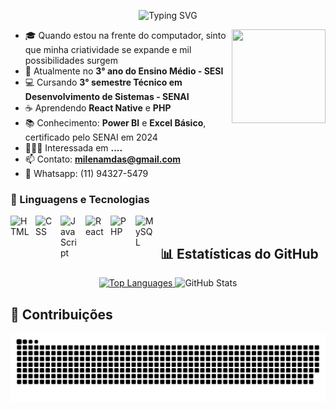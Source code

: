 <p align="center">
  <img src="https://readme-typing-svg.herokuapp.com?font=Fira+Code&size=25&duration=4000&pause=1000&color=93c47d&center=true&vCenter=true&width=600&lines=Olá!+Meu+nome+é+Milena!" alt="Typing SVG" />
</p>

 <div>

<img   height=150px width=150px align="right" src="https://i.pinimg.com/originals/75/87/df/7587df77ef521cf98057d0028ee983f1.gif"/>

- 🎓 Quando estou na frente do computador, sinto que minha criatividade se expande e mil possibilidades surgem
- 📖 Atualmente no **3° ano do Ensino Médio - SESI**
- 💻 Cursando **3° semestre Técnico em Desenvolvimento de Sistemas - SENAI**
- ☕ Aprendendo **React Native** e **PHP**
- 📚 Conhecimento: **Power BI** e **Excel Básico**, certificado pelo SENAI em 2024
- 👩🏻‍💻 Interessada em **....**
- 📫 Contato: **milenamdas@gmail.com**
- 📱 Whatsapp: (11) 94327-5479

### 🤖 Linguagens e Tecnologias

<img 
    align="left" 
    alt="HTML"
    title="HTML" 
    width="30px" 
    style="padding-right: 10px;" 
    src="https://cdn.jsdelivr.net/gh/devicons/devicon@latest/icons/html5/html5-original.svg" 
/>
<img 
    align="left" 
    alt="CSS" 
    title="CSS"
    width="30px" 
    style="padding-right: 10px;" 
    src="https://cdn.jsdelivr.net/gh/devicons/devicon@latest/icons/css3/css3-original.svg" 
/>
<img 
    align="left" 
    alt="JavaScript" 
    title="JavaScript"
    width="30px" 
    style="padding-right: 10px;" 
    src="https://cdn.jsdelivr.net/gh/devicons/devicon@latest/icons/javascript/javascript-original.svg" 
/>
<img 
    align="left" 
    alt="React"
    title="React" 
    width="30px" 
    style="padding-right: 10px;" 
    src="https://cdn.jsdelivr.net/gh/devicons/devicon@latest/icons/react/react-original.svg" 
/>
<img 
    align="left" 
    alt="PHP" 
    title="PHP"
    width="30px" 
    style="padding-right: 10px;" 
    src="https://cdn.jsdelivr.net/gh/devicons/devicon@latest/icons/php/php-original.svg" 
/>
<img 
    align="left" 
    alt="MySQL" 
    title="MySQL"
    width="30px" 
    style="padding-right: 10px;" 
    src="https://www.pngplay.com/wp-content/uploads/7/Mysql-Logo-PNG-Free-File-Download.png" 
/>
<br>
## 📊 Estatísticas do GitHub

<div align="center">
  <a href="https://github.com/anuraghazra/github-readme-stats">
    <img src="https://github-readme-stats.vercel.app/api/top-langs/?username=xsmilena&layout=compact&langs_count=6&theme=radical" alt="Top Languages"/>
  </a>
  <img src="https://github-readme-stats.vercel.app/api?username=xsmilena&show_icons=true&theme=radical" alt="GitHub Stats"/>
</div>

## 🐍 Contribuições

<div align="center">
  <picture>
    <source media="(prefers-color-scheme: dark)" srcset="https://raw.githubusercontent.com/platane/platane/output/github-contribution-grid-snake-dark.svg">
    <source media="(prefers-color-scheme: light)" srcset="https://raw.githubusercontent.com/platane/platane/output/github-contribution-grid-snake.svg">
    <img alt="GitHub Contribution Snake" src="https://raw.githubusercontent.com/platane/platane/output/github-contribution-grid-snake.svg">
  </picture>
</div>
